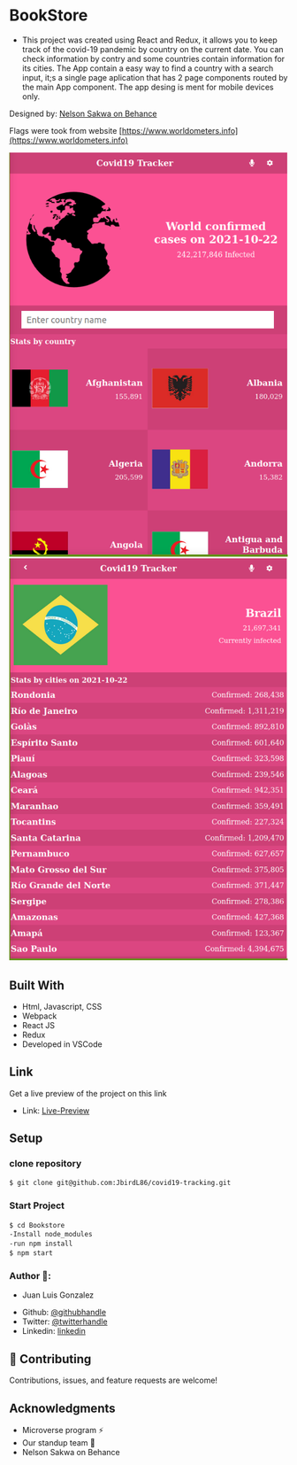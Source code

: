 # BookStore
* This project was created using React and Redux, it allows you to keep track of the covid-19 pandemic by country on the current date. You can check information by contry and some countries contain information for its cities. The App contain a easy way to find a country with a search input, it;s a single page aplication that has 2 page components routed by the main App component. The app desing is ment for mobile devices only.

Designed by: [Nelson Sakwa on Behance](https://www.behance.net/sakwadesignstudio)

Flags were took from website [https://www.worldometers.info](https://www.worldometers.info)

![screenshot](./src/img/covidApp.png)![screenshot](./src/img/detailsCovid.png)

## Built With

- Html, Javascript, CSS
- Webpack
- React JS
- Redux
- Developed in VSCode

## Link

Get a live preview of the project on this link  

- Link: [Live-Preview](https://agitated-pike-942a36.netlify.app/)

## Setup 
### clone repository
```bash
$ git clone git@github.com:JbirdL86/covid19-tracking.git
```
### Start Project
```bash
$ cd Bookstore 
-Install node_modules
-run npm install
$ npm start
```

### Author 🤝:
* Juan Luis Gonzalez 
- Github: [@githubhandle](https://github.com/JbirdL86)
- Twitter: [@twitterhandle](https://twitter.com/JuanLui06498455)
- Linkedin: [linkedin](https://www.linkedin.com/in/juan-luis-0551921aa/)

## 🤝 Contributing

Contributions, issues, and feature requests are welcome!

## Acknowledgments

- Microverse program ⚡
- Our standup team 🏹
- Nelson Sakwa on Behance
